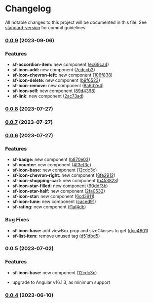 # Changelog

All notable changes to this project will be documented in this file. See [standard-version](https://github.com/conventional-changelog/standard-version) for commit guidelines.

### [0.0.9](https://github.com/runyasak/ng-storefront-ui/compare/v0.0.8...v0.0.9) (2023-09-06)


### Features

* **sf-accordion-item:** new component ([ec69ca4](https://github.com/runyasak/ng-storefront-ui/commit/ec69ca4cf1fe368d59228f2d7d49faa2ce4889cf))
* **sf-icon-add:** new component ([7cdccb2](https://github.com/runyasak/ng-storefront-ui/commit/7cdccb22827ef660d03f31f77b5a63e5d885f39c))
* **sf-icon-chevron-left:** new component ([106f838](https://github.com/runyasak/ng-storefront-ui/commit/106f838826f1012eaeb80ce113c89370feb29e41))
* **sf-icon-delete:** new component ([b9f6523](https://github.com/runyasak/ng-storefront-ui/commit/b9f65236bc5376bd6090c5692469a353eef7eb82))
* **sf-icon-remove:** new component ([8a6d2e4](https://github.com/runyasak/ng-storefront-ui/commit/8a6d2e4329d0f092e01f20dab7516f2f7655851c))
* **sf-icon-sell:** new component ([89d4398](https://github.com/runyasak/ng-storefront-ui/commit/89d43982c49d6672928bc8bfc03eb2f0983dfad6))
* **sf-link:** new component ([2ac73ad](https://github.com/runyasak/ng-storefront-ui/commit/2ac73ad0b085e7afd8d68c6faaa8d50cecc3ad11))

### [0.0.8](https://github.com/runyasak/ng-storefront-ui/compare/v0.0.7...v0.0.8) (2023-07-27)

### [0.0.7](https://github.com/runyasak/ng-storefront-ui/compare/v0.0.6...v0.0.7) (2023-07-27)

### [0.0.6](https://github.com/runyasak/ng-storefront-ui/compare/v0.0.4...v0.0.6) (2023-07-27)

### Features

- **sf-badge:** new component ([b870e03](https://github.com/runyasak/ng-storefront-ui/commit/b870e036c8f1b58d28d1f98eba9c9a3da957dd8d))
- **sf-counter:** new component ([4f3ef3c](https://github.com/runyasak/ng-storefront-ui/commit/4f3ef3cef5f78357da66f2c84699827696573dfd))
- **sf-icon-base:** new component ([12cdc3c](https://github.com/runyasak/ng-storefront-ui/commit/12cdc3c7144cf7a78105487ae3db26de552470c7))
- **sf-icon-chevron-right:** new component ([8fe2912](https://github.com/runyasak/ng-storefront-ui/commit/8fe2912c42404126ab39e2e7a2df9eeafc6f3158))
- **sf-icon-shopping-cart:** new component ([b453823](https://github.com/runyasak/ng-storefront-ui/commit/b4538234549d23d5fabf57206d069633e46c583e))
- **sf-icon-star-filled:** new component ([90ddf3b](https://github.com/runyasak/ng-storefront-ui/commit/90ddf3b7182fe2f57152e80ecaa055a1be566753))
- **sf-icon-star-half:** new component ([2fa0533](https://github.com/runyasak/ng-storefront-ui/commit/2fa0533fa5810c7b49a38c9d02d904e0d2fe01d7))
- **sf-icon-star:** new component ([6cd3911](https://github.com/runyasak/ng-storefront-ui/commit/6cd391123d94c0feb46278aba1f71a7f6a4d6da5))
- **sf-icon-tune:** new component ([caced91](https://github.com/runyasak/ng-storefront-ui/commit/caced91f8eb614dfe92d56e65e34ee0bc79d0c00))
- **sf-rating:** new component ([f1af4db](https://github.com/runyasak/ng-storefront-ui/commit/f1af4db94d750b6c3230da4914adece4103fb21d))

### Bug Fixes

- **sf-icon-base:** add viewBox prop and sizeClasses to get ([dcc4601](https://github.com/runyasak/ng-storefront-ui/commit/dcc46013043fe9f8d0eb9f272a025a253e481d0b))
- **sf-list-item:** remove unused tag ([d51dbd5](https://github.com/runyasak/ng-storefront-ui/commit/d51dbd5375ef8bc5819706a323f419bf7a29160f))

### 0.0.5 (2023-07-02)

### Features

- **sf-icon-base:** new component ([12cdc3c](https://github.com/runyasak/ng-storefront-ui/commit/12cdc3c7144cf7a78105487ae3db26de552470c7))

- upgrade to Angular v16.1.3, as minimum support

### [0.0.4](https://github.com/runyasak/ng-storefront-ui/compare/v0.0.3...v0.0.4) (2023-06-10)
